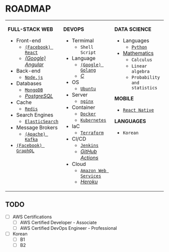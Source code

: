 # ROADMAP

<table style="width:100%"><tbody style="width:100%"><tr><td valign="top" width="33%">

**FULL-STACK WEB**

- Front-end
  - [`(Facebook) React`](https://reactjs.com/)
  - [_(Google) Angular_](https://angular.io/)
- Back-end
  - [`Node.js`](https://nodejs.org/en/)
- Databases
  - [`MongoDB`](https://www.mongodb.com/)
  - [_PostgreSQL_](https://www.postgresql.org/)
- Cache
  - [`Redis`](https://redis.io/)
- Search Engines
  - [`ElasticSearch`](https://www.elastic.co/elasticsearch/)
- Message Brokers
  - [`(Apache) Kafka`](https://kafka.apache.org/)
- [`(Facebook) GraphQL`](https://graphql.org/)

</td><td valign="top" width="33%">

**DEVOPS**

- Termimal
  - `Shell Script`
- Language
  - [`(Google) Golang`](https://golang.org/)
  - [_C_](https://www.cprogramming.com/)
- OS
  - [`Ubuntu`](https://ubuntu.com/)
- Server
  - [`nginx`](https://nginx.org/en/)
- Container
  - [`Docker`](https://www.docker.com/)
  - [`Kubernetes`](https://kubernetes.io/)
- IaC
  - [`Terraform`](https://www.terraform.io/)
- CI/CD
  - [`Jenkins`](https://www.jenkins.io/)
  - [_GitHub Actions_](https://github.com/features/actions)
- Cloud
  - [`Amazon Web Services`](https://aws.amazon.com/)
  - [_Heroku_](https://www.heroku.com/)

</td><td valign="top" width="33%">

**DATA SCIENCE**

- Languages
  - [`Python`](https://www.python.org/)
- [Mathematics](https://www.coursera.org/specializations/mathematics-for-data-science)
  - `Calculus`
  - `Linear algebra`
  - `Probability and statistics`
  
**MOBILE**

- [`React Native`](https://reactnative.dev/)

**LANGUAGES**

- `Korean`

</td></tr></tbody></table>

## TODO

- [ ] AWS Certifications
  - [ ] AWS Certified Developer - Associate
  - [ ] AWS Certified DevOps Engineer - Professional
- [ ] Korean
  - [ ] B1
  - [ ] B2
